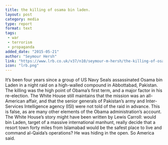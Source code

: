 ```yaml
---
title: the killing of osama bin laden.
layout: post
category: media
type: report
format: text
tags: 
 - war
 - terrorism
 - propaganda
added_date: "2015-05-21"
author: "Seymour Hersh"
link: "https://www.lrb.co.uk/v37/n10/seymour-m-hersh/the-killing-of-osama-bin-laden"
icon: "lrb.png"
---
```


It’s been four years since a group of US Navy Seals assassinated Osama bin
Laden in a night raid on a high-walled compound in Abbottabad, Pakistan. The
killing was the high point of Obama’s first term, and a major factor in his
re-election. The White House still maintains that the mission was an
all-American affair, and that the senior generals of Pakistan’s army and
Inter-Services Intelligence agency (ISI) were not told of the raid in advance.
This is false, as are many other elements of the Obama administration’s
account. The White House’s story might have been written by Lewis Carroll:
would bin Laden, target of a massive international manhunt, really decide that
a resort town forty miles from Islamabad would be the safest place to live and
command al-Qaida’s operations? He was hiding in the open. So America said.  
